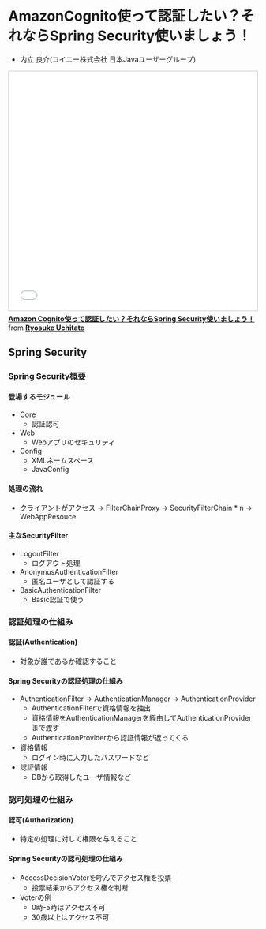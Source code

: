 # AmazonCognito使って認証したい？それならSpring Security使いましょう！

- 内⽴ 良介(コイニー株式会社 ⽇本Javaユーザーグループ)

<iframe src="//www.slideshare.net/slideshow/embed_code/key/YFLUuK6Rvrq6z" width="595" height="485" frameborder="0" marginwidth="0" marginheight="0" scrolling="no" style="border:1px solid #CCC; border-width:1px; margin-bottom:5px; max-width: 100%;" allowfullscreen> </iframe> <div style="margin-bottom:5px"> <strong> <a href="//www.slideshare.net/RyosukeUchitate/amazon-cognitospring-security" title="Amazon Cognito使って認証したい？それならSpring Security使いましょう！" target="_blank">Amazon Cognito使って認証したい？それならSpring Security使いましょう！</a> </strong> from <strong><a href="//www.slideshare.net/RyosukeUchitate" target="_blank">Ryosuke Uchitate</a></strong> </div>

## Spring Security

### Spring Security概要

#### 登場するモジュール

- Core
    - 認証認可
- Web
    - Webアプリのセキュリティ
- Config
    - XMLネームスペース
    - JavaConfig

#### 処理の流れ

- クライアントがアクセス -> FilterChainProxy -> SecurityFilterChain * n -> WebAppResouce

#### 主なSecurityFilter

- LogoutFilter
    - ログアウト処理
- AnonymusAuthenticationFilter
    - 匿名ユーザとして認証する
- BasicAuthenticationFilter
    - Basic認証で使う

### 認証処理の仕組み

#### 認証(Authentication)

- 対象が誰であるか確認すること

#### Spring Securityの認証処理の仕組み

- AuthenticationFilter -> AuthenticationManager -> AuthenticationProvider
  - AuthenticationFilterで資格情報を抽出
  - 資格情報をAuthenticationManagerを経由してAuthenticationProviderまで渡す
  - AuthenticationProviderから認証情報が返ってくる
- 資格情報
    - ログイン時に入力したパスワードなど
- 認証情報
    - DBから取得したユーザ情報など

### 認可処理の仕組み

#### 認可(Authorization)

- 特定の処理に対して権限を与えること

#### Spring Securityの認可処理の仕組み

- AccessDecisionVoterを呼んでアクセス権を投票
    - 投票結果からアクセス権を判断
- Voterの例
    - 0時-5時はアクセス不可
    - 30歳以上はアクセス不可

